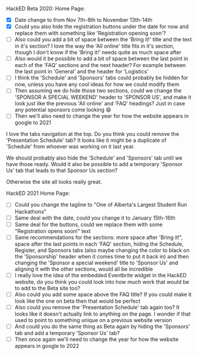 HackED Beta 2020:
Home Page:

- [x] Date change to from Nov 7th-8th to November 13th-14th
- [x] Could you also hide the registration buttons under the date for now and replace them with something like 'Registration opening soon'?
- [ ] Also could you add a bit of space between the 'Bring it!' title and the text in it's section? I love the way the 'All online' title fits in it's section,
      though I don't know if the 'Bring it!' needs quite as much space after
- [ ] Also would it be possible to add a bit of space between the last point in each of the 'FAQ' sections and the next header? For example between
      the last point in 'General' and the header for 'Logistics'
- [ ] I think the 'Schedule' and 'Sponsors' tabs could probably be hidden for now, unless you have any cool ideas for how we could modify them
- [ ] Then assuming we do hide those two sections, could we change the 'SPONSOR A SPECIAL WEEKEND' header to 'SPONSOR US', and make it
      look just like the previous 'All online' and 'FAQ' headings? Just in case any potential sponsors come looking 😄
- [ ] Then we'll also need to change the year for how the website appears in google to 2021

I love the tabs navigation at the top. Do you think you could remove the 'Presentation Schedule' tab? It looks like it might be a duplicate of 'Schedule' from whoever was working on it last year.

We should probably also hide the 'Schedule' and 'Sponsors' tab until we have those ready. Would it also be possible to add a temporary 'Sponsor Us' tab that leads to that Sponsor Us section?

Otherwise the site all looks really great.

HackED 2021
Home Page:

- [ ] Could you change the tagline to "One of Alberta's Largest Student Run Hackathons"
- [ ] Same deal with the date, could you change it to January 15th-16th
- [ ] Same deal for the buttons, could we replace them with some "Registration opens soon!" text
- [ ] Same recommendations for the sections: more space after 'Bring it!", space after the last points in each 'FAQ' section, hiding the Schedule,
      Register, and Sponsors tabs (also maybe changing the color to black on the 'Sponsorship' header when it comes time to put it back in) and
      then changing the 'Sponsor a special weekend' title to 'Sponsor Us' and aligning it with the other sections, would all be incredible
- [ ] I really love the idea of the embedded Eventbrite widget in the HackED website, do you think you could look into how much work that would
      be to add to the Beta site too?
- [ ] Also could you add some space above the FAQ title? If you could make it look like the one on beta then that would be perfect
- [ ] Also could you remove the 'Presentation Schedule' tab again too? It looks like it doesn't actually link to anything on the page. I wonder if that
      used to point to something unique on a previous website version
- [ ] And could you do the same thing as Beta again by hiding the 'Sponsors' tab and add a temporary 'Sponsor Us' tab?
- [ ] Then once again we'll need to change the year for how the website appears in google to 2022
